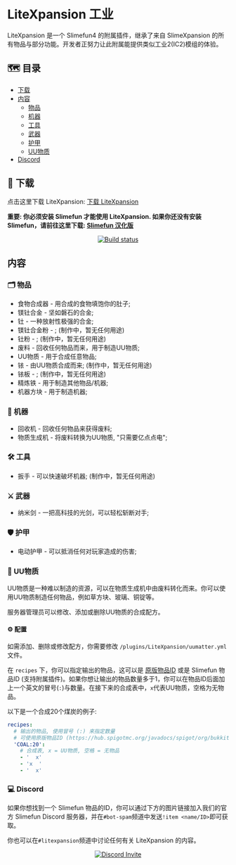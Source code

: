 # LiteXpansion 工业

LiteXpansion 是一个 Slimefun4 的附属插件，继承了来自 SlimeXpansion 的所有物品与部分功能。开发者正努力让此附属能提供类似工业2(IC2)模组的体验。

## :world_map: 目录

* [下载](#floppy_disk-download)
* [内容](#contents)
  * [物品](#card_index_dividers-items)
  * [机器](#electric_plug-machines)
  * [工具](#hammer_and_wrench-tools)
  * [武器](#crossed_swords-weapons)
  * [护甲](#shield-armour)
  * [UU物质](#brain-uu-matter)
* [Discord](#computer-discord)

## :floppy_disk: 下载

点击这里下载 LiteXpansion: [下载 LiteXpansion](https://github.com/ybw0014/LiteXpansion/actions/workflows/build.yml)

**重要: 你必须安装 Slimefun 才能使用 LiteXpansion. 如果你还没有安装 Slimefun，请前往这里下载: [Slimefun 汉化版](https://github.com/StarWishsama/Slimefun4/releases)**

<p align="center">
  <a href="https://github.com/ybw0014/LiteXpansion/actions/workflows/build.yml">
    <img src="https://github.com/ybw0014/LiteXpansion/actions/workflows/build.yml/badge.svg" alt="Build status"/>
  </a>
</p>

## 内容

### :card_index_dividers: 物品

- 食物合成器 - 用合成的食物填饱你的肚子;
- 镁钍合金 - 坚如磐石的合金;
- 钍 - 一种放射性极强的合金;
- 镁钍合金粉 - ; (制作中，暂无任何用途)
- 钍粉 - ; (制作中，暂无任何用途)
- 废料 - 回收任何物品而来，用于制造UU物质;
- UU物质 - 用于合成任意物品;
- 铱 - 由UU物质合成而来; (制作中，暂无任何用途)
- 铱板 - ; (制作中，暂无任何用途)
- 精炼铁 - 用于制造其他物品/机器;
- 机器方块 - 用于制造机器;

### :electric_plug: 机器
- 回收机 - 回收任何物品来获得废料;
- 物质生成机 - 将废料转换为UU物质, "只需要亿点点电";

### :hammer_and_wrench: 工具
- 扳手 - 可以快速破坏机器; (制作中，暂无任何用途)

### :crossed_swords: 武器
- 纳米剑 - 一把高科技的光剑，可以轻松斩断对手;

### :shield: 护甲
- 电动护甲 - 可以抵消任何对玩家造成的伤害;

### :brain: UU物质

UU物质是一种难以制造的资源，可以在物质生成机中由废料转化而来。你可以使用UU物质制造任何物品，例如草方块、玻璃、铜锭等。

服务器管理员可以修改、添加或删除UU物质的合成配方。

#### :gear: 配置

如需添加、删除或修改配方，你需要修改 `/plugins/LiteXpansion/uumatter.yml` 文件。

在 `recipes` 下，你可以指定输出的物品，这可以是 [原版物品ID](https://hub.spigotmc.org/javadocs/spigot/org/bukkit/Material.html) 或是 Slimefun 物品ID (支持附属插件)。如果你想让输出的物品数量多于1，你可以在物品ID后面加上一个英文的冒号(`:`)与数量。在接下来的合成表中，`x`代表UU物质，空格为无物品。

以下是一个合成20个煤炭的例子:

```yaml
recipes:
  # 输出的物品, 使用冒号 (:) 来指定数量
  # 可使用原版物品ID (https://hub.spigotmc.org/javadocs/spigot/org/bukkit/Material.html) 或 Slimefun 物品ID
  'COAL:20':
    # 合成表, x = UU物质, 空格 = 无物品
    - '  x'
    - 'x  '
    - '  x'
```

### :computer: Discord

如果你想找到一个 Slimefun 物品的ID，你可以通过下方的图片链接加入我们的官方 Slimefun Discord 服务器，并在`#bot-spam`频道中发送`!item <name/ID>`即可获取。

你也可以在`#litexpansion`频道中讨论任何有关 LiteXpansion 的内容。

<p align="center">
  <a href="https://discord.gg/slimefun">
    <img src="https://discordapp.com/api/guilds/565557184348422174/widget.png?style=banner3" alt="Discord Invite"/>
  </a>
</p>
